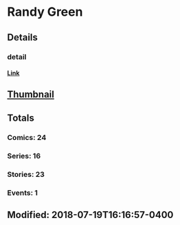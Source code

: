 # Randy  Green 
## Details
### detail
#### [Link](http://marvel.com/comics/creators/12523/randy_green?utm_campaign=apiRef&utm_source=225578a89fc76f3d20fbffda5d17a88d)
## [Thumbnail](http://i.annihil.us/u/prod/marvel/i/mg/b/40/image_not_available.jpg)
## Totals
### Comics: 24
### Series: 16
### Stories: 23
### Events: 1
## Modified: 2018-07-19T16:16:57-0400